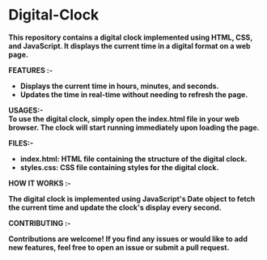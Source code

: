 # Digital-Clock
<b>This repository contains a digital clock implemented using HTML, CSS, and JavaScript. It displays the current time in a digital format on a web page.<br>

<b>FEATURES :-<br>

* Displays the current time in hours, minutes, and seconds.<br>
* Updates the time in real-time without needing to refresh the page.<br>

<b>USAGES:-<br>
To use the digital clock, simply open the index.html file in your web browser. The clock will start running immediately upon loading the page.<br>

<b>FILES:-<br>
* index.html: HTML file containing the structure of the digital clock.<br>
* styles.css: CSS file containing styles for the digital clock.<br>

<b>HOW IT WORKS :-<br>

The digital clock is implemented using JavaScript's Date object to fetch the current time and update the clock's display every second.<br>

<b>CONTRIBUTING :-<br>

Contributions are welcome! If you find any issues or would like to add new features, feel free to open an issue or submit a pull request.

